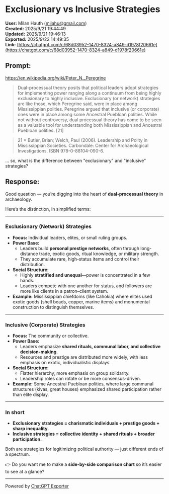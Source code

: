 # Exclusionary vs Inclusive Strategies

**User:** Milan Hauth (milahu@gmail.com)  
**Created:** 2025/9/21 19:44:49  
**Updated:** 2025/9/21 19:46:13  
**Exported:** 2025/9/22 14:49:35  
**Link:** [https://chatgpt.com/c/68d03952-1470-8324-a849-d1978f20661e](https://chatgpt.com/c/68d03952-1470-8324-a849-d1978f20661e)  

## Prompt:
https://en.wikipedia.org/wiki/Peter_N._Peregrine

> Dual-processual theory posits that political leaders adopt strategies for implementing power ranging along a continuum from being highly exclusionary to highly inclusive. Exclusionary (or network) strategies are like those, which Peregrine said, were in place among Mississippian polities. Peregrine argued that inclusive (or corporate) ones were in place among some Ancestral Puebloan polities. While not without controversy, dual processual theory has come to be seen as a valuable tool for understanding both Mississippian and Ancestral Puebloan polities. [21]

> 21 = Butler, Brian; Welch, Paul (2006). Leadership and Polity in Mississippian Societies. Carbondale: Center for Archaeological Investigations. ISBN 978-0-88104-090-6.

... so, what is the difference between "exclusionary" and "inclusive" strategies?

## Response:
Good question — you’re digging into the heart of **dual-processual theory** in archaeology.

Here’s the distinction, in simplified terms:

* * *

### **Exclusionary (Network) Strategies**

*   **Focus:** Individual leaders, elites, or small ruling groups.
*   **Power Base:**
    *   Leaders build **personal prestige networks**, often through long-distance trade, exotic goods, ritual knowledge, or military strength.
    *   They accumulate rare, high-status items and control their distribution.
*   **Social Structure:**
    *   Highly **stratified and unequal**—power is concentrated in a few hands.
    *   Leaders compete with one another for status, and followers are more like clients in a patron–client system.
*   **Example:** Mississippian chiefdoms (like Cahokia) where elites used exotic goods (shell beads, copper, marine items) and monumental construction to distinguish themselves.

* * *

### **Inclusive (Corporate) Strategies**

*   **Focus:** The community or collective.
*   **Power Base:**
    *   Leaders emphasize **shared rituals, communal labor, and collective decision-making**.
    *   Resources and prestige are distributed more widely, with less emphasis on exotic, individualistic displays.
*   **Social Structure:**
    *   Flatter hierarchy, more emphasis on group solidarity.
    *   Leadership roles can rotate or be more consensus-driven.
*   **Example:** Some Ancestral Puebloan polities, where large communal structures (kivas, great houses) emphasized shared participation rather than elite display.

* * *

### **In short**

*   **Exclusionary strategies = charismatic individuals + prestige goods + sharp inequality.**
*   **Inclusive strategies = collective identity + shared rituals + broader participation.**

Both are strategies for legitimizing political authority — just different ends of a spectrum.

👉 Do you want me to make a **side-by-side comparison chart** so it’s easier to see at a glance?



---
Powered by [ChatGPT Exporter](https://www.chatgptexporter.com)